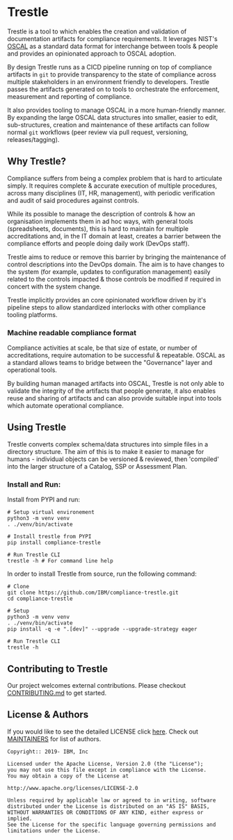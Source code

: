 # Trestle

Trestle is a tool to which enables the creation and validation of documentation artifacts for compliance requirements. It leverages NIST's [OSCAL](<https://pages.nist.gov/OSCAL/documentation/>) as a standard data format for interchange between tools & people and provides an opinionated approach to OSCAL adoption.

By design Trestle runs as a CICD pipeline running on top of compliance artifacts in `git` to provide transparency to the state of compliance across multiple stakeholders in an environment friendly to developers. Trestle passes the artifacts generated on to tools to orchestrate the enforcement, measurement and reporting of compliance.

It also provides tooling to manage OSCAL in a more human-friendly manner. By expanding the large OSCAL data structures into smaller, easier to edit, sub-structures, creation and maintenance of these artifacts can follow normal `git` workflows (peer review via pull request, versioning, releases/tagging).

## Why Trestle?

Compliance suffers from being a complex problem that is hard to articulate simply. It requires complete & accurate execution of multiple procedures, across many disciplines (IT, HR, management), with periodic verification and audit of said procedures against controls.

While its possible to manage the description of controls & how an organisation implements them in ad hoc ways, with general tools (spreadsheets, documents), this is hard to maintain for multiple accreditations and, in the IT domain at least, creates a barrier between the compliance efforts and people doing daily work (DevOps staff).

Trestle aims to reduce or remove this barrier by bringing the maintenance of control descriptions into the DevOps domain. The aim is to have changes to the system (for example, updates to configuration management) easily related to the controls impacted & those controls be modified if required in concert with the system change.

Trestle implicitly provides an core opinionated workflow driven by it's pipeline steps to allow standardized interlocks with other compliance tooling platforms.

### Machine readable compliance format

Compliance activities at scale, be that size of estate, or number of accreditations, require automation to be successful & repeatable. OSCAL as a standard allows teams to bridge between the "Governance" layer and operational tools.

By building human managed artifacts into OSCAL, Trestle is not only able to validate the integrity of the artifacts that people generate, it also enables reuse and sharing of artifacts and can also provide suitable input into tools which automate operational compliance.

## Using Trestle

Trestle converts complex schema/data structures into simple files in a directory structure. The aim of this is to make it easier to manage for humans - individual objects can be versioned & reviewed, then 'compiled' into the larger structure of a Catalog, SSP or Assessment Plan.

### Install and Run:

Install from PYPI and run:
~~~shell
# Setup virtual environement
python3 -m venv venv
. ./venv/bin/activate

# Install trestle from PYPI
pip install compliance-trestle

# Run Trestle CLI
trestle -h # For command line help
~~~

In order to install Trestle from source, run the following command:
~~~shell
# Clone
git clone https://github.com/IBM/compliance-trestle.git
cd compliance-trestle

# Setup
python3 -m venv venv
. ./venv/bin/activate
pip install -q -e ".[dev]" --upgrade --upgrade-strategy eager

# Run Trestle CLI
trestle -h
~~~

## Contributing to Trestle
Our project welcomes external contributions. Please checkout [CONTRIBUTING.md](CONTRIBUTING.md) to get started.

## License & Authors
If you would like to see the detailed LICENSE click [here](LICENSE).
Check out [MAINTAINERS](MAINTAINDERS.md) for list of authors.

```text
Copyright:: 2019- IBM, Inc

Licensed under the Apache License, Version 2.0 (the "License");
you may not use this file except in compliance with the License.
You may obtain a copy of the License at

http://www.apache.org/licenses/LICENSE-2.0

Unless required by applicable law or agreed to in writing, software
distributed under the License is distributed on an "AS IS" BASIS,
WITHOUT WARRANTIES OR CONDITIONS OF ANY KIND, either express or implied.
See the License for the specific language governing permissions and
limitations under the License.

```